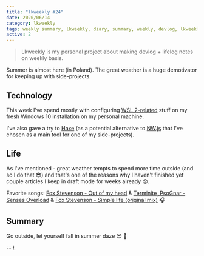 ```yaml
---
title: "lkweekly #24"
date: 2020/06/14
category: lkweekly
tags: weekly summary, lkweekly, diary, summary, weekly, devlog, lkweekly2020
active: 2
---
```


> Lkweekly is my personal project about making devlog + lifelog notes on weekly basis.

Summer is almost here (in Poland). The great weather is a huge demotivator for keeping up with side-projects.

## Technology

This week I've spend mostly with configuring [WSL 2-related](https://devblogs.microsoft.com/commandline/wsl-2-is-now-available-in-windows-insiders/) stuff on my fresh Windows 10 installation on my personal machine.

I've also gave a try to [Haxe](https://haxe.org/) (as a potential alternative to [NW.js](https://nwjs.io/) that I've chosen as a main tool for one of my side-projects).

## Life

As I've mentioned - great weather tempts to spend more time outside (and so I do that 😎) and that's one of the reasons why I haven't finished yet couple articles I keep in draft mode for weeks already 😞.

Favorite songs: [Fox Stevenson - Out of my head](https://open.spotify.com/track/5kDWUDSzrEaozsWC4KC9m1?si=6tqyHkLNQ0uCg3FqpLBbDA) & [Terminite, PsoGnar - Senses Overload](https://open.spotify.com/track/5uvJFkaN571MYOyNODQtze?si=7Nj7g9P7Q0yJ6abHGb_21Q) & [Fox Stevenson - Simple life (original mix)](https://open.spotify.com/track/1kqzX1bb6vPZgk7hHfMkKc?si=Un6TPK1ESE67Epm8CQTc7A) 🎧

## Summary

Go outside, let yourself fall in summer daze 😎 🌴

-- ł.
